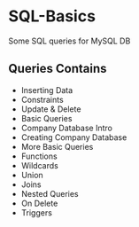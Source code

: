 # SQL-Basics
Some SQL queries for MySQL DB

## Queries Contains
- Inserting Data
- Constraints 
- Update & Delete
- Basic Queries
- Company Database Intro
- Creating Company Database
- More Basic Queries
- Functions
- Wildcards
- Union
- Joins
- Nested Queries
- On Delete
- Triggers
